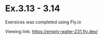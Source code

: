 # Ex.3.13 - 3.14

Exersices was completed using Fly.io

Viewing link: https://empty-water-231.fly.dev/
